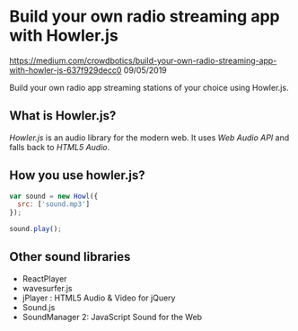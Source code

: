 Build your own radio streaming app with Howler.js
=================================================

https://medium.com/crowdbotics/build-your-own-radio-streaming-app-with-howler-js-637f929decc0
09/05/2019

Build your own radio app streaming stations of your choice using Howler.js.

## What is Howler.js?

*Howler.js* is an audio library for the modern web. It uses *Web Audio API* and falls back to *HTML5 Audio*.

## How you use howler.js?

```js
var sound = new Howl({
  src: ['sound.mp3']
});

sound.play();
```

## Other sound libraries

- ReactPlayer
- wavesurfer.js
- jPlayer : HTML5 Audio & Video for jQuery
- Sound.js
- SoundManager 2: JavaScript Sound for the Web